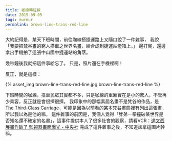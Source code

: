 ```yaml
---
title: 咖線轉紅線
date: 2015-09-05
tags: murmur
permalink: brown-line-trans-red-line
---
```

大約記得是，某天下班時間，前往咖線搭捷運路上又隨口說了一件雜事， 我說「我要把梵谷畫的窮人搭車之世界名畫，給合成到捷運站燈箱上。」 邊打屁，還邊拿出手機拍了這張中山國中捷運站的角落。
<!--more-->
幾秒鐘後我就把這件事給忘了。 只是，照片還在手機裡啊！

反正，就是這樣：

{% asset_img brown-line-trans-red-line.jpg brown-line-trans-red-line %}

下班時間的咖線，搭車民眾其實都不多，只是咖線的車廂實在是小的驚人，不管再少乘客，反正就是會很擠很擠。
我印象中的那幅素屆名畫不是梵谷的作品，是 [The Third-Class Carriage](https://en.wikipedia.org/wiki/The_Third-Class_Carriage)，可能是因為以前看的某本梵谷畫冊裡有列出這張畫，所以我以為是他的嘛。
這件雜事的前因是，我個人覺得「胖弟一拳撞破某世界是否知名還不確定的名畫」，這事件提供本人了很多社會的觀察，請看VCR：[達文西展畫作破了 監視器畫面曝光 - 中央社](https://www.youtube.com/watch?v=zz_7Q-yxLF4&feature=youtu.be)
完成了這件雜事之後，不知道該拿這圖片幹嘛。
